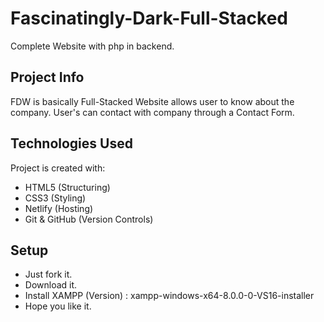 # Fascinatingly-Dark-Full-Stacked
Complete Website with php in backend.

## Project Info
FDW is basically Full-Stacked Website allows user to know about the company.
User's can contact with company through a Contact Form.

## Technologies Used
Project is created with:
* HTML5 (Structuring)
* CSS3 (Styling)
* Netlify (Hosting)
* Git & GitHub (Version Controls)

## Setup
* Just fork it.
* Download it.
* Install XAMPP (Version) : xampp-windows-x64-8.0.0-0-VS16-installer
* Hope you like it.
